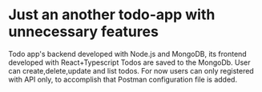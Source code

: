 # Just an another todo-app with unnecessary features

Todo app's backend developed with Node.js and MongoDB, its frontend developed with React+Typescript
Todos are saved to the MongoDb. User can create,delete,update and list todos.
For now users can only registered with API only, to accomplish that Postman configuration file is added.
